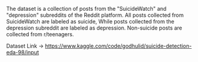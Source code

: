 
The dataset is a collection of posts from the "SuicideWatch" and "depression" subreddits of the Reddit platform.
All posts collected from SuicideWatch are labeled as suicide, While posts collected from the depression subreddit 
are labeled as depression. Non-suicide posts are collected from r/teenagers.

Dataset Link -> https://www.kaggle.com/code/godhulid/suicide-detection-eda-98/input
